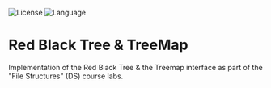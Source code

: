 ![License](https://img.shields.io/badge/license-Apache_2.0-red.svg)
![Language](https://img.shields.io/badge/language-Java%20-green.svg)

# Red Black Tree & TreeMap
Implementation of the Red Black Tree &amp; the Treemap interface as part of the "File Structures" (DS) course labs.
